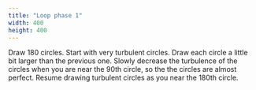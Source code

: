 ```yaml
---
title: "Loop phase 1"
width: 400
height: 400
---
```


Draw 180 circles. Start with very turbulent circles. Draw each circle a little bit larger than the previous one. Slowly decrease the turbulence of the circles when you are near the 90th circle, so the the circles are almost perfect. Resume drawing turbulent circles as you near the 180th circle.
